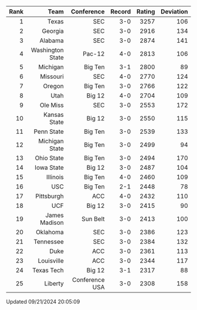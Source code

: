 | Rank  | Team                 | Conference           | Record   | Rating | Deviation |
| ---:  | ---:                 | ---:                 | ---:     | ---:   | ---:      |
| 1     | Texas                | SEC                  | 3-0      | 3257   | 106       |
| 2     | Georgia              | SEC                  | 3-0      | 2916   | 134       |
| 3     | Alabama              | SEC                  | 3-0      | 2874   | 141       |
| 4     | Washington State     | Pac-12               | 4-0      | 2813   | 106       |
| 5     | Michigan             | Big Ten              | 3-1      | 2800   | 89        |
| 6     | Missouri             | SEC                  | 4-0      | 2770   | 124       |
| 7     | Oregon               | Big Ten              | 3-0      | 2766   | 122       |
| 8     | Utah                 | Big 12               | 4-0      | 2704   | 109       |
| 9     | Ole Miss             | SEC                  | 3-0      | 2553   | 172       |
| 10    | Kansas State         | Big 12               | 3-0      | 2550   | 115       |
| 11    | Penn State           | Big Ten              | 3-0      | 2539   | 133       |
| 12    | Michigan State       | Big Ten              | 3-0      | 2499   | 94        |
| 13    | Ohio State           | Big Ten              | 3-0      | 2494   | 170       |
| 14    | Iowa State           | Big 12               | 3-0      | 2487   | 104       |
| 15    | Illinois             | Big Ten              | 4-0      | 2460   | 109       |
| 16    | USC                  | Big Ten              | 2-1      | 2448   | 78        |
| 17    | Pittsburgh           | ACC                  | 4-0      | 2432   | 110       |
| 18    | UCF                  | Big 12               | 3-0      | 2415   | 90        |
| 19    | James Madison        | Sun Belt             | 3-0      | 2413   | 100       |
| 20    | Oklahoma             | SEC                  | 3-0      | 2386   | 123       |
| 21    | Tennessee            | SEC                  | 3-0      | 2384   | 132       |
| 22    | Duke                 | ACC                  | 3-0      | 2361   | 113       |
| 23    | Louisville           | ACC                  | 3-0      | 2344   | 117       |
| 24    | Texas Tech           | Big 12               | 3-1      | 2317   | 88        |
| 25    | Liberty              | Conference USA       | 3-0      | 2308   | 158       |

Updated 09/21/2024 20:05:09
